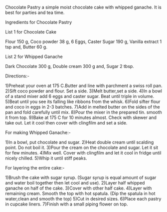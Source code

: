 Chocolate Pastry a simple moist chocolate cake with whipped ganache. It is best for parties and tea time. 

Ingredients for Chocolate Pastry

List 1 for Chocolate Cake

Flour 150 g,
Coco powder 38 g,
6 Eggs,
Caster Sugar 190 g,
Vanilla extract 1 tsp and,
Butter 60 g.

List 2 for Whipped Ganache

Dark Chocolate 300 g,
Double cream 300 g and,
Sugar 2 tbsp.

Directions:-

1)Preheat your oven at 175 C.Butter and line with parchment a swiss roll pan.
2)Sift coco powder and flour. Set a side.
3)Melt butter,set a side.
4)In a bowl of a stand mixer add 6 eggs and caster sugar. Beat until triple in volume.
5)Beat until you see its falling like ribbons from the whisk.
6)Fold sifter flour and coco in eggs in 2-3 batches.
7)Add in melted butter on the sides of the pan and fold carefully until mix.
8)Pour the mixer in the prepared tin. smooth it from top.
9)Bake at 175 C for 10 minutes almost. Check with skewer and take out. Let it cool then cover with clingfilm and set a side.

For making Whipped Ganache:-

1)In a bowl, put chocolate and sugar.
2)Heat double cream until scalding point. Do not boil it.
3)Pour the cream on the chocolate and sugar. Let it sit for few minutes.
4)Mix well. Cover with clingfilm and let it cool in fridge until nicely chilled.
5)Whip it until stiff peaks.

For layering the entire cake:-

1)Brush the cake with sugar syrup.
(Sugar syrup is equal amount of sugar and water boil together then let cool and use).
2)Layer half whipped ganache on half of the cake.
3)Cover with other half cake.
4)Layer with remaining cream. Smooth the top with hot spatula.
(Dip the spatula in hot water,clean and smooth the top)
5)Cut in desired sizes.
6)Place each pastry in cupcake liners.
7)Finish with a small piping flower on top.
